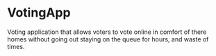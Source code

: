 # VotingApp
Voting application that allows voters to vote online in comfort of there homes without going out staying on the queue for hours, and waste of times. 
